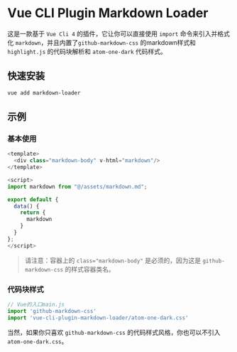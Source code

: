 # Vue CLI Plugin Markdown Loader

这是一款基于 `Vue Cli 4` 的插件，它让你可以直接使用 `import` 命令来引入并格式化 `markdown`，并且内置了`github-markdown-css` 的markdown样式和 `highlight.js` 的代码块解析和 `atom-one-dark` 代码样式。

## 快速安装

```bash
vue add markdown-loader
```

## 示例

### 基本使用
```javascript
<template>
  <div class="markdown-body" v-html="markdown"/>
</template>

<script>
import markdown from "@/assets/markdown.md";

export default {
  data() {
    return {
      markdown
    }
  }
};
</script>
```

>请注意：容器上的 `class="markdown-body"` 是必须的，因为这是 `github-markdown-css` 的样式容器类名。

### 代码块样式

```javascript
// Vue的入口main.js
import 'github-markdown-css'
import 'vue-cli-plugin-markdown-loader/atom-one-dark.css'
```

当然，如果你只喜欢 `github-markdown-css` 的代码样式风格，你也可以不引入 `atom-one-dark.css`。
